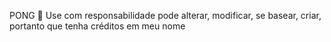 PONG 🎱
Use com responsabilidade
pode alterar, modificar, se basear, criar, portanto que tenha créditos em meu nome
